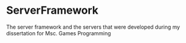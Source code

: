 ServerFramework
===============

The server framework and the servers that were developed during my dissertation for Msc. Games Programming